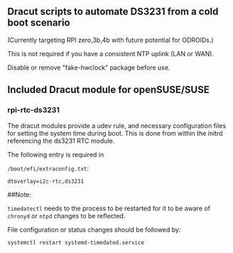## Dracut scripts to automate DS3231 from a cold boot scenario
(Currently targeting RPI zero,3b,4b with future potential for ODROIDs.)

This is not required if you have a consistent NTP uplink (LAN or WAN).

Disable or remove "fake-hwclock" package before use.

## Included Dracut module for openSUSE/SUSE

### rpi-rtc-ds3231

The dracut modules provide a udev rule, and necessary configuration files for setting the system time during boot.
This is done from within the initrd referencing the ds3231 RTC module.

The following entry is required in 

`/boot/efi/extraconfig.txt`:
```
dtoverlay=i2c-rtc,ds3231
```

##Note:

`timedatectl` needs to the process to be restarted for it to be aware of `chronyd` or `ntpd` changes to be reflected.

File configuration or status changes should be followed by: 

`systemctl restart systemd-timedated.service`
